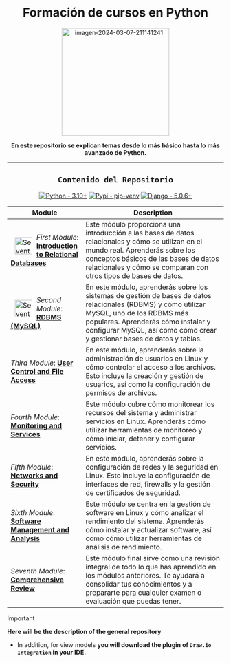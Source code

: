 <div align="center">

# Formación de cursos en Python


<a href="https://postimg.cc/14KdYq2y">
  <img src="https://i.postimg.cc/JhfdMqwc/python.png" alt="imagen-2024-03-07-211141241" width="250"/>
</a>

<p><strong>En este repositorio se explican temas desde lo más básico hasta lo más avanzado de Python.</strong></p>

--- 

## `Contenido del Repositorio`

[![Python - 3.10+](https://img.shields.io/static/v1?label=Python&message=3.10%2B&color=2ea44f&style=for-the-badge&logo=Python&logoColor=yellow)](https://docs.python.org/3/)
[![Pypi - pip-venv](https://img.shields.io/badge/Pypi-pip--venv-efcd92?style=for-the-badge&logo=Pypi&logoColor=efcd92)](https://packaging.python.org/en/latest/tutorials/packaging-projects/)
[![Django - 5.0.6+](https://img.shields.io/static/v1?label=Django&message=5.0.6%2B&color=113328&style=for-the-badge&logo=Django&logoColor=113328)](https://docs.djangoproject.com/en/5.0/)


| Module | Description |
|--------|-------------|
| <img src="https://i.postimg.cc/JhfdMqwc/python.png" alt="Seventh Module: Comprehensive Review" width="40" style="float:left; padding:10px"/> *First Module*: **[Introduction to Relational Databases](./Mod_1-intro-RBD/intro_BD.md)**  | Este módulo proporciona una introducción a las bases de datos relacionales y cómo se utilizan en el mundo real. Aprenderás sobre los conceptos básicos de las bases de datos relacionales y cómo se comparan con otros tipos de bases de datos. |
| <img src="https://i.postimg.cc/4yqqLMNH/imagen-2024-06-15-134518200.png" alt="Seventh Module: Comprehensive Review" width="40" style="float:left; padding:10px"/> *Second Module*: **[RDBMS (MySQL)](./Mod_2-RDBMS/intro_BD.md)** | En este módulo, aprenderás sobre los sistemas de gestión de bases de datos relacionales (RDBMS) y cómo utilizar MySQL, uno de los RDBMS más populares. Aprenderás cómo instalar y configurar MySQL, así como cómo crear y gestionar bases de datos y tablas. |
| *Third Module*: **[User Control and File Access](./Mod_3-userAdminis_fileAc.md)** | En este módulo, aprenderás sobre la administración de usuarios en Linux y cómo controlar el acceso a los archivos. Esto incluye la creación y gestión de usuarios, así como la configuración de permisos de archivos. |
| *Fourth Module*: **[Monitoring and Services](./Mod_4-monitoring_servic.md)** | Este módulo cubre cómo monitorear los recursos del sistema y administrar servicios en Linux. Aprenderás cómo utilizar herramientas de monitoreo y cómo iniciar, detener y configurar servicios. |
| *Fifth Module*: **[Networks and Security](./Mod_5-networs_secur.md)** | En este módulo, aprenderás sobre la configuración de redes y la seguridad en Linux. Esto incluye la configuración de interfaces de red, firewalls y la gestión de certificados de seguridad. |
| *Sixth Module*: **[Software Management and Analysis](./Mod_6-softManage_analys.md)** | Este módulo se centra en la gestión de software en Linux y cómo analizar el rendimiento del sistema. Aprenderás cómo instalar y actualizar software, así como cómo utilizar herramientas de análisis de rendimiento. |
| *Seventh Module*: **[Comprehensive Review](./Mod_7-comprenReview.md)** | Este módulo final sirve como una revisión integral de todo lo que has aprendido en los módulos anteriores. Te ayudará a consolidar tus conocimientos y a prepararte para cualquier examen o evaluación que puedas tener. |


</div>

> [!IMPORTANT]
> 
> **Here will be the description of the general repository**
> 
> - In addition, for view models **you will download the plugin of `Draw.io Integration` in your IDE.**

